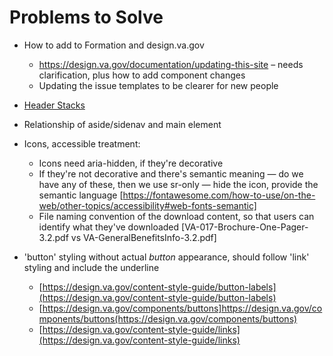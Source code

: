 # Problems to Solve
- How to add to Formation and design.va.gov
  - https://design.va.gov/documentation/updating-this-site – needs clarification, plus how to add component changes
  - Updating the issue templates to be clearer for new people
  
- [Header Stacks](https://github.com/department-of-veterans-affairs/va.gov-team/blob/master/teams/vsa/design/patternLibraryInitiatives/headings.md)

- Relationship of aside/sidenav and main element

- Icons, accessible treatment: 
  - Icons need aria-hidden, if they're decorative
  - If they're not decorative and there's semantic meaning — do we have any of these, then we use sr-only — hide the icon, provide the semantic language [https://fontawesome.com/how-to-use/on-the-web/other-topics/accessibility#web-fonts-semantic]
  - File naming convention of the download content, so that users can identify what they've downloaded [VA-017-Brochure-One-Pager-3.2.pdf vs VA-GeneralBenefitsInfo-3.2.pdf]
  
- 'button' styling without actual _button_ appearance, should follow 'link' styling and include the underline
  - [https://design.va.gov/content-style-guide/button-labels](https://design.va.gov/content-style-guide/button-labels)
  - [https://design.va.gov/components/buttons]https://design.va.gov/components/buttons(https://design.va.gov/components/buttons)
  - [https://design.va.gov/content-style-guide/links](https://design.va.gov/content-style-guide/links)

